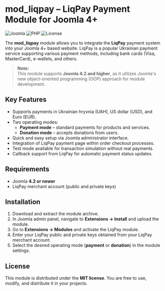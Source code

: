# mod_liqpay – LiqPay Payment Module for Joomla 4+

![Joomla](https://img.shields.io/badge/Joomla-4.2%2B-blue?style=flat-square&logo=joomla)
![PHP](https://img.shields.io/badge/PHP-8.x-8892BF?style=flat-square&logo=php)
![License](https://img.shields.io/badge/license-MIT-green?style=flat-square)

The **mod_liqpay** module allows you to integrate the **LiqPay** payment system into your Joomla 4+ based website. LiqPay is a popular Ukrainian payment service supporting various payment methods, including bank cards (Visa, MasterCard), e-wallets, and others.

> **Note:**  
> This module supports **Joomla 4.2 and higher**, as it utilizes Joomla's new object-oriented programming (OOP) approach for module development.

## Key Features

- Supports payments in Ukrainian hryvnia (UAH), US dollar (USD), and Euro (EUR).
- Two operating modes:
  - **Payment mode** – standard payments for products and services.
  - **Donation mode** – accepts donations from users.
- Quick and easy setup via Joomla administrator interface.
- Integration of LiqPay payment page within order checkout processes.
- Test mode available for transaction simulation without real payments.
- Callback support from LiqPay for automatic payment status updates.

## Requirements

- Joomla **4.2 or newer**
- LiqPay merchant account (public and private keys)

## Installation

1. Download and extract the module archive.
2. In Joomla admin panel, navigate to **Extensions → Install** and upload the module.
3. Go to **Extensions → Modules** and activate the LiqPay module.
4. Enter your LiqPay public and private keys obtained from your LiqPay merchant account.
5. Select the desired operating mode (**payment** or **donation**) in the module settings.

## License

This module is distributed under the **MIT license**. You are free to use, modify, and distribute it in your projects.
